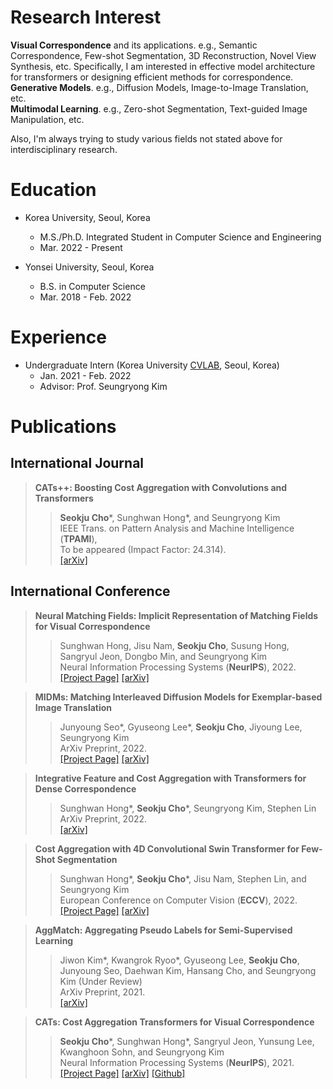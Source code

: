 # Research Interest
**Visual Correspondence** and its applications. e.g., Semantic Correspondence, Few-shot Segmentation, 3D Reconstruction, Novel View Synthesis, etc. Specifically, I am interested in effective model architecture for transformers or designing efficient methods for correspondence. <br>
**Generative Models**. e.g., Diffusion Models, Image-to-Image Translation, etc. <br>
**Multimodal Learning**. e.g., Zero-shot Segmentation, Text-guided Image Manipulation, etc. <br>


Also, I'm always trying to study various fields not stated above for interdisciplinary research.

# Education

* Korea University, Seoul, Korea
  * M.S./Ph.D. Integrated Student in Computer Science and Engineering
  * Mar. 2022 - Present

* Yonsei University, Seoul, Korea
  * B.S. in Computer Science
  * Mar. 2018 - Feb. 2022

# Experience

* Undergraduate Intern (Korea University <a href="https://cvlab.korea.ac.kr">CVLAB</a>, Seoul, Korea)
  * Jan. 2021 - Feb. 2022
  * Advisor: Prof. Seungryong Kim

# Publications

## International Journal

> **CATs++: Boosting Cost Aggregation with Convolutions and Transformers**<br>
>> **Seokju Cho**\*, Sunghwan Hong*, and Seungryong Kim<br>
>> IEEE Trans. on Pattern Analysis and Machine Intelligence (**TPAMI**), <br> To be appeared (Impact Factor: 24.314).<br>
>> <a href="https://arxiv.org/abs/2202.06817">[arXiv]</a>

## International Conference

> **Neural Matching Fields: Implicit Representation of Matching Fields for Visual Correspondence**<br>
>> Sunghwan Hong, Jisu Nam, **Seokju Cho**, Susung Hong,  Sangryul Jeon, Dongbo Min, and Seungryong Kim<br>
>> Neural Information Processing Systems (**NeurIPS**), 2022.<br>
>> <a href="https://ku-cvlab.github.io/NeMF/">[Project Page]</a> <a href="#">[arXiv]</a> 

> **MIDMs: Matching Interleaved Diffusion Models for Exemplar-based Image Translation**<br>
>> Junyoung Seo\*, Gyuseong Lee\*, **Seokju Cho**, Jiyoung Lee, Seungryong Kim<br>
>> ArXiv Preprint, 2022.<br>
>> <a href="https://ku-cvlab.github.io/MIDMs/">[Project Page]</a> <a href="https://arxiv.org/abs/2209.11047">[arXiv]</a> 

> **Integrative Feature and Cost Aggregation with Transformers for Dense Correspondence**<br>
>> Sunghwan Hong\*, **Seokju Cho**\*, Seungryong Kim, Stephen Lin<br>
>> ArXiv Preprint, 2022.<br>
>> <a href="https://arxiv.org/abs/2209.08742">[arXiv]</a> 

> **Cost Aggregation with 4D Convolutional Swin Transformer for Few-Shot Segmentation**<br>
>> Sunghwan Hong*, **Seokju Cho**\*, Jisu Nam, Stephen Lin, and Seungryong Kim<br>
>> European Conference on Computer Vision (**ECCV**), 2022.<br>
>> <a href="https://seokju-cho.github.io/VAT/">[Project Page]</a> <a href="https://arxiv.org/abs/2207.10866">[arXiv]</a> 
<!-- <a href="https://github.com/Seokju-Cho/Volumetric-Aggregation-Transformer">[Github]</a> -->

> **AggMatch: Aggregating Pseudo Labels for Semi-Supervised Learning**<br>
>> Jiwon Kim\*, Kwangrok Ryoo\*, Gyuseong Lee, **Seokju Cho**, Junyoung Seo, Daehwan Kim, Hansang Cho, and Seungryong Kim (Under Review)<br>
>> ArXiv Preprint, 2021.<br>
>> <a href="https://arxiv.org/abs/2201.10444">[arXiv]</a>

> **CATs: Cost Aggregation Transformers for Visual Correspondence**
>> **Seokju Cho**\*, Sunghwan Hong*, Sangryul Jeon, Yunsung Lee, Kwanghoon Sohn, and Seungryong Kim<br>
>> Neural Information Processing Systems (**NeurIPS**), 2021.<br>
>> <a href="https://sunghwanhong.github.io/CATs/">[Project Page]</a> <a href="https://arxiv.org/abs/2106.02520">[arXiv]</a> <a href="https://github.com/SunghwanHong/Cost-Aggregation-transformers">[Github]</a>


